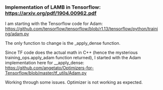 ### Implementation of LAMB in Tensorflow: https://arxiv.org/pdf/1904.00962.pdf


I am starting with the Tensorflow code for Adam: https://github.com/tensorflow/tensorflow/blob/r1.13/tensorflow/python/training/adam.py

The only function to change is the _apply_dense function. 

Since TF code does the actual math in C++ (hence the mysterious training_ops.apply_adam function returned), 
I started with the Adam implementation here for __apply_dense: https://github.com/angetato/Optimizers-for-Tensorflow/blob/master/tf_utils/Adam.py

Working through some issues. Optimizer is not working as expected.

